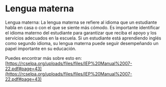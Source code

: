 # Lengua materna
Lengua materna: La lengua materna se refiere al idioma que un estudiante habla en casa o con el que se siente más cómodo. Es importante identificar el idioma materno del estudiante para garantizar que reciba el apoyo y los servicios adecuados en la escuela. Si un estudiante está aprendiendo inglés como segundo idioma, su lengua materna puede seguir desempeñando un papel importante en su educación.

Puedes encontrar más sobre esto en: [https://rcselpa.org/uploads/files/files/IEP%20Manual%2007-22.pdf#page=43](https://rcselpa.org/uploads/files/files/IEP%20Manual%2007-22.pdf#page=43)
